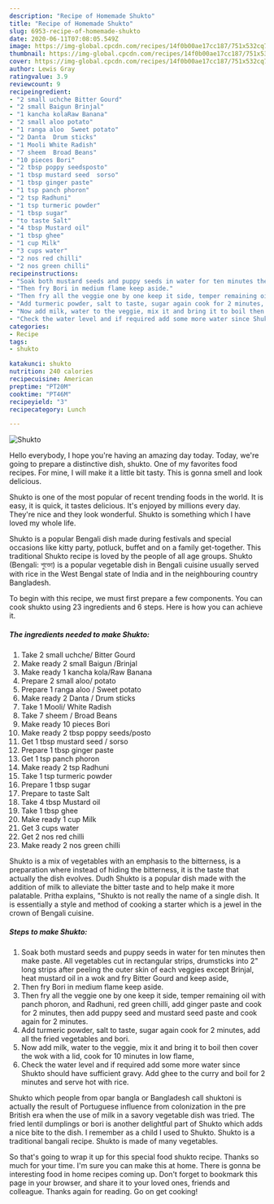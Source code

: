 ```yaml
---
description: "Recipe of Homemade Shukto"
title: "Recipe of Homemade Shukto"
slug: 6953-recipe-of-homemade-shukto
date: 2020-06-11T07:08:05.549Z
image: https://img-global.cpcdn.com/recipes/14f0b00ae17cc187/751x532cq70/shukto-recipe-main-photo.jpg
thumbnail: https://img-global.cpcdn.com/recipes/14f0b00ae17cc187/751x532cq70/shukto-recipe-main-photo.jpg
cover: https://img-global.cpcdn.com/recipes/14f0b00ae17cc187/751x532cq70/shukto-recipe-main-photo.jpg
author: Lewis Gray
ratingvalue: 3.9
reviewcount: 9
recipeingredient:
- "2 small uchche Bitter Gourd"
- "2 small Baigun Brinjal"
- "1 kancha kolaRaw Banana"
- "2 small aloo potato"
- "1 ranga aloo  Sweet potato"
- "2 Danta  Drum sticks"
- "1 Mooli White Radish"
- "7 sheem  Broad Beans"
- "10 pieces Bori"
- "2 tbsp poppy seedsposto"
- "1 tbsp mustard seed  sorso"
- "1 tbsp ginger paste"
- "1 tsp panch phoron"
- "2 tsp Radhuni"
- "1 tsp turmeric powder"
- "1 tbsp sugar"
- "to taste Salt"
- "4 tbsp Mustard oil"
- "1 tbsp ghee"
- "1 cup Milk"
- "3 cups water"
- "2 nos red chilli"
- "2 nos green chilli"
recipeinstructions:
- "Soak both mustard seeds and puppy seeds in water for ten minutes then make paste. All vegetables cut in rectangular strips, drumsticks into 2&#34; long strips after peeling the outer skin of each veggies except Brinjal, heat mustard oil in a wok and fry Bitter Gourd and keep aside,"
- "Then fry Bori in medium flame keep aside."
- "Then fry all the veggie one by one keep it side, temper remaining oil with panch phoron, and Radhuni, red green chilli, add ginger paste and cook for 2 minutes, then add puppy seed and mustard seed paste and cook again for 2 minutes."
- "Add turmeric powder, salt to taste, sugar again cook for 2 minutes, add all the fried vegetables and bori."
- "Now add milk, water to the veggie, mix it and bring it to boil then cover the wok with a lid, cook for 10 minutes in low flame,"
- "Check the water level and if required add some more water since Shukto should have sufficient gravy. Add ghee to the curry and boil for 2 minutes and serve hot with rice."
categories:
- Recipe
tags:
- shukto

katakunci: shukto 
nutrition: 240 calories
recipecuisine: American
preptime: "PT20M"
cooktime: "PT46M"
recipeyield: "3"
recipecategory: Lunch

---
```



![Shukto](https://img-global.cpcdn.com/recipes/14f0b00ae17cc187/751x532cq70/shukto-recipe-main-photo.jpg)

Hello everybody, I hope you're having an amazing day today. Today, we're going to prepare a distinctive dish, shukto. One of my favorites food recipes. For mine, I will make it a little bit tasty. This is gonna smell and look delicious.

Shukto is one of the most popular of recent trending foods in the world. It is easy, it is quick, it tastes delicious. It's enjoyed by millions every day. They're nice and they look wonderful. Shukto is something which I have loved my whole life.

Shukto is a popular Bengali dish made during festivals and special occasions like kitty party, potluck, buffet and on a family get-together. This traditional Shukto recipe is loved by the people of all age groups. Shukto (Bengali: শুক্তো) is a popular vegetable dish in Bengali cuisine usually served with rice in the West Bengal state of India and in the neighbouring country Bangladesh.


To begin with this recipe, we must first prepare a few components. You can cook shukto using 23 ingredients and 6 steps. Here is how you can achieve it.

<!--inarticleads1-->

##### The ingredients needed to make Shukto:

1. Take 2 small uchche/ Bitter Gourd
1. Make ready 2 small Baigun /Brinjal
1. Make ready 1 kancha kola/Raw Banana
1. Prepare 2 small aloo/ potato
1. Prepare 1 ranga aloo / Sweet potato
1. Make ready 2 Danta / Drum sticks
1. Take 1 Mooli/ White Radish
1. Take 7 sheem / Broad Beans
1. Make ready 10 pieces Bori
1. Make ready 2 tbsp poppy seeds/posto
1. Get 1 tbsp mustard seed / sorso
1. Prepare 1 tbsp ginger paste
1. Get 1 tsp panch phoron
1. Make ready 2 tsp Radhuni
1. Take 1 tsp turmeric powder
1. Prepare 1 tbsp sugar
1. Prepare to taste Salt
1. Take 4 tbsp Mustard oil
1. Take 1 tbsp ghee
1. Make ready 1 cup Milk
1. Get 3 cups water
1. Get 2 nos red chilli
1. Make ready 2 nos green chilli


Shukto is a mix of vegetables with an emphasis to the bitterness, is a preparation where instead of hiding the bitterness, it is the taste that actually the dish evolves. Dudh Shukto is a popular dish made with the addition of milk to alleviate the bitter taste and to help make it more palatable. Pritha explains, &#34;Shukto is not really the name of a single dish. It is essentially a style and method of cooking a starter which is a jewel in the crown of Bengali cuisine. 

<!--inarticleads2-->

##### Steps to make Shukto:

1. Soak both mustard seeds and puppy seeds in water for ten minutes then make paste. All vegetables cut in rectangular strips, drumsticks into 2&#34; long strips after peeling the outer skin of each veggies except Brinjal, heat mustard oil in a wok and fry Bitter Gourd and keep aside,
1. Then fry Bori in medium flame keep aside.
1. Then fry all the veggie one by one keep it side, temper remaining oil with panch phoron, and Radhuni, red green chilli, add ginger paste and cook for 2 minutes, then add puppy seed and mustard seed paste and cook again for 2 minutes.
1. Add turmeric powder, salt to taste, sugar again cook for 2 minutes, add all the fried vegetables and bori.
1. Now add milk, water to the veggie, mix it and bring it to boil then cover the wok with a lid, cook for 10 minutes in low flame,
1. Check the water level and if required add some more water since Shukto should have sufficient gravy. Add ghee to the curry and boil for 2 minutes and serve hot with rice.


Shukto which people from opar bangla or Bangladesh call shuktoni is actually the result of Portuguese influence from colonization in the pre British era when the use of milk in a savory vegetable dish was tried. The fried lentil dumplings or bori is another delightful part of Shukto which adds a nice bite to the dish. I remember as a child I used to Shukto. Shukto is a traditional bangali recipe. Shukto is made of many vegetables. 

So that's going to wrap it up for this special food shukto recipe. Thanks so much for your time. I'm sure you can make this at home. There is gonna be interesting food in home recipes coming up. Don't forget to bookmark this page in your browser, and share it to your loved ones, friends and colleague. Thanks again for reading. Go on get cooking!
